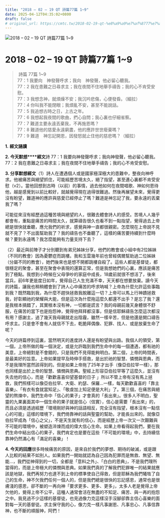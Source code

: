 ```yaml
---
title: "2018 – 02 – 19 QT 詩篇77篇 1~9"
date: 2025-04-12T04:35:02+0800
draft: false
# original_url: https://cmtc.tw/2018-02-19-qt-%e8%a9%a9%e7%af%8777%e7%af%87-19
---
```


![2018 – 02 – 19 QT 詩篇77篇 1~9](/images/qt.jpg   "2018 – 02 – 19 QT 詩篇77篇 1~9")

# 2018 – 02 – 19 QT 詩篇77篇 1~9

>  詩篇 77篇 1~9  
> 77：1 我要向　神發聲呼求；我向　神發聲，他必留心聽我。  
> 77：2 我在患難之日尋求主；我在夜間不住地舉手禱告；我的心不肯受安慰。  
> 77：3 我想念神，就煩燥不安；我沉吟悲傷，心便發昏。（細拉）  
> 77：4 你叫我不能閉眼；我煩亂不安，甚至不能說話。  
> 77：5 我追想古時之日，上古之年。  
> 77：6 我想起我夜間的歌曲，捫心自問；我心裏也仔細省察。  
> 77：7 難道主要永遠丟棄我，不再施恩嗎？  
> 77：8 難道他的慈愛永遠窮盡，他的應許世世廢棄嗎？  
> 77：9 難道　神忘記開恩，因發怒就止住他的慈悲嗎？（細拉）

**1.** **經文誦讀**

**2. 今天默想****經文**詩 77：1 我要向神發聲呼求；我向神發聲，他必留心聽我。  
77：2 我在患難之日尋求主；我在夜間不住地舉手禱告；我的心不肯受安慰。

**3. 分享默想經文**（1）詩人在遭遇個人或是國家極深極大的患難中，整夜向神呼求。他被痛苦與絕望抓住，可能經歷苦境太久，絕了指望，甚至連心裏都不肯受安慰（v2）。當他回想到古時（以前）的事情，過去他如何在夜間唱歌、神如何恩待他，越是感覺到以前比較好，就越覺得現在過得很難過。然後再展望未來，覺得更沒有盼望，難道神的應許與慈愛已經停止了嗎？難道是神忘記了我，要永遠的丟棄我了嗎？

可能從來沒有經歷過這種苦境與絕望的人，很難去體會詩人的感受。苦境人人幾乎都會有，重點是痛苦的時間太久，就算禱告很久也看不到一點指望，覺得過去上帝總是很快就垂聽，應允我們的祈求，感覺與神一直都很親密。怎麼現在上帝說不見就不見了？不出面幫助我了？我的禱告也不垂聽了，這樣的痛苦要持續到什麼時候？要到永遠嗎？我怎麼能夠有力量支持下去？

（2）最近與前陣子才分別聽到有弟兄姊妹分享，他們的教會或小組中有2位姊妹（不同的教會）因為憂鬱症而跳樓。我和玉雲幾年前也曾經偶爾幫助過二位姊妹（分屬不同的教會），她們後來也是想不開都跳樓自殺了。這些人都是基督徒，都很穩定的聚會，甚至在聚會中表現的還算正常，但是我想她們的心裏，應該是痛苦到了極點。我想到小時候在父母爭吵的家庭中成長，18歲前就很不想活了，後來當兵，前6年更是度日如年，覺得自己人生充滿不幸，天天都在想要放棄。讀今天的詩篇，讓我也稍稍體會到了詩人心中痛苦的呼求呐喊？上帝為什麼允許這些事臨到我？既然臨到我，為什麼不趕快拯救我脫離這一切？上帝可以馬上行神蹟拯救我，好彰顯祂的榮耀與大能，但是這次為什麼拖這麼久都還不出手？是忘了我？還是我根本搞錯了，其實根本沒有神，一切都是謊言？我的母親前幾天身體很不舒服，在痛苦的當下也是抱怨神，覺得他拜拜都沒事，但是信耶穌禱告怎麼這次都沒有用？感謝主，過了幾天我母親就走出陰霾，雖然一樣辛苦，但是他還是開口禱告呼求主。只是會不會有人就信不下去，乾脆拜偶像、犯罪、找人、或是放棄生命了呢？

今天的詩篇停到這裏，當然明天的進度詩人還是有盼望與出路。我個人的領受，第一個，上帝所做的每一個決定，或是允許臨到我們生命中的每一個遭遇，都有祂的美意，上帝絕對是不會錯的，只是我們不見得能夠明白。第二個，上帝的時間表，是最美好的旨意。上帝如果提早及時伸手搭救，是出於祂的智慧、憐憫與恩典，而不是我理所當然該得到的。但是如果上帝拖了25年才出手（像亞伯拉罕一樣），那也同樣是出於上帝的智慧、憐憫與恩典。聖經上形容亞伯拉罕等了這麼久，並沒有失去他的信心，而是「歡歡喜喜仰望基督的日子 」所以不管上帝有沒有馬上拯救，我們照樣可以像亞伯拉罕、大衛、約瑟、保羅…一樣，每天歡歡喜喜的「靠主喜樂」、「有衣有食就當知足」、「敬虔加上知足便是大利」了。第三個，在痛苦與絕望的熬煉中，我們生命中「信心的果子」才會真的「長出來」。很多人不明白，聖靈的九果裏面其中一個生命的果子就是信心（信實），信心是需要「長出來」的，而且必須是透過經歷「環境剛好與神的話語相反，完全沒有指望，根本沒有一點信心的可能」這樣的環境下，我們倚靠神的話與聖靈的幫助，才能長出來的。就像亞伯拉罕成為「信心之父」，不是天生就有的信心，而是經歷上帝一次又一次艱難與不可能的環境中，被塑造淬煉而成的偉大信心生命。如果上帝看得起我們，要在我們生命中結出信心的果子，我們肯定也是要在這些「不可能的環境」中，去持續信靠神仍然滿心有「滿足的喜樂」！

**4. 今天的回應**很多時候痛苦的原因，是來自於我們的夢想、期待的破滅，或是跟人比較的結果不如別人。如果我們一開始就認為自己因為犯罪而是無救、無望、無能…，我們從神得到的一切，全都是「意料之外」、「白白的恩典」，不是我們理所當得的，而是上帝極大的憐憫與恩典。如果我們真的了解我們犯罪唯一的結果就應該是地獄，我們再努力也達不到上帝的標準使自己得救，但是耶穌為我們犧牲了自己的生命，神不欠我們任何一個人的，但是我們總是很快的忘記感恩，通常也是很膚淺的感恩，卻不斷的一再向神「要求更多、更多、更多」，太多人老是覺得上帝欠他的，覺得上帝不公平，這種人通常會活在無盡的不知足、痛苦、與一再的抱怨之中。我見過不少這樣的基督徒，也見過像力克這樣沒手沒腳卻靠主信心喜樂的面對每一天的基督徒。求主保守我的心，像力克一樣凡事謝恩、凡事忠心、凡事信靠神，也不斷的順服神，阿們！